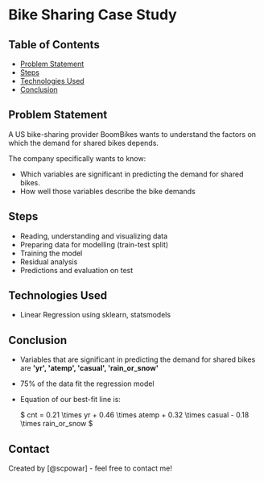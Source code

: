 # Bike Sharing Case Study

## Table of Contents
* [Problem Statement](#problem-statement)
* [Steps](#steps)
* [Technologies Used](#technologies-used)
* [Conclusion](#conclusion)

<!-- You can include any other section that is pertinent to your problem -->

## Problem Statement
A US bike-sharing provider BoomBikes wants to understand the factors on which the demand for shared bikes depends.

The company specifically wants to know:
- Which variables are significant in predicting the demand for shared bikes.
- How well those variables describe the bike demands

<!-- You don't have to answer all the questions - just the ones relevant to your project. -->

## Steps
- Reading, understanding and visualizing data
- Preparing data for modelling (train-test split)
- Training the model
- Residual analysis
- Predictions and evaluation on test

<!-- You don't have to answer all the questions - just the ones relevant to your project. -->


## Technologies Used
- Linear Regression using sklearn, statsmodels

<!-- As the libraries versions keep on changing, it is recommended to mention the version of library used in this project -->

## Conclusion
- Variables that are significant in predicting the demand for shared bikes are <b>'yr', 'atemp', 'casual', 'rain_or_snow'</b>
- 75% of the data fit the regression model
- Equation of our best-fit line is:
  
  $ cnt = 0.21  \times  yr + 0.46  \times  atemp + 0.32 \times casual - 0.18 \times rain\_or\_snow  $


## Contact
Created by [@scpowar] - feel free to contact me!


<!-- Optional -->
<!-- ## License -->
<!-- This project is open source and available under the [... License](). -->

<!-- You don't have to include all sections - just the one's relevant to your project -->
